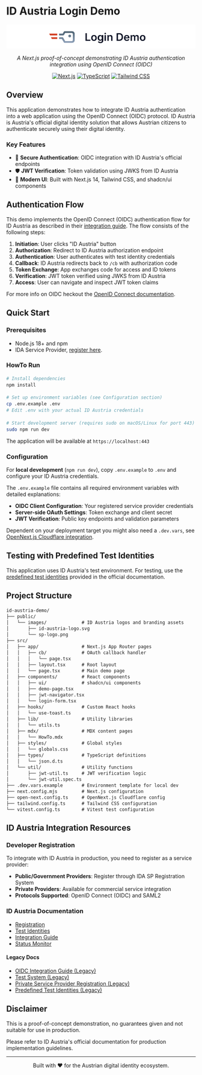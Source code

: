 # ID Austria Login Demo

<div align="center">
  <img src="./public/images/sp-logo.png" alt="Login Demo"/>
  
  <p><em>A Next.js proof-of-concept demonstrating ID Austria authentication integration using OpenID Connect (OIDC)</em></p>
  
  [![Next.js](https://img.shields.io/badge/Next.js-14-black)](https://nextjs.org/)
  [![TypeScript](https://img.shields.io/badge/TypeScript-5-blue)](https://www.typescriptlang.org/)
  [![Tailwind CSS](https://img.shields.io/badge/Tailwind%20CSS-3.4-38bdf8)](https://tailwindcss.com/)
</div>

## Overview

This application demonstrates how to integrate ID Austria authentication into a web application using the OpenID Connect (OIDC) protocol. ID Austria is Austria's official digital identity solution that allows Austrian citizens to authenticate securely using their digital identity.

### Key Features

- 🔐 **Secure Authentication**: OIDC integration with ID Austria's official endpoints
- 🛡️ **JWT Verification**: Token validation using JWKS from ID Austria
- 🎨 **Modern UI**: Built with Next.js 14, Tailwind CSS, and shadcn/ui components

## Authentication Flow

This demo implements the OpenID Connect (OIDC) authentication flow for ID Austria as described in their [integration guide](https://www.id-austria.gv.at/de/developer/anbinden/anbindung-mit-openid-connect). The flow consists of the following steps:

1. **Initiation**: User clicks "ID Austria" button
2. **Authorization**: Redirect to ID Austria authorization endpoint
3. **Authentication**: User authenticates with test identity credentials
4. **Callback**: ID Austria redirects back to `/cb` with authorization code
5. **Token Exchange**: App exchanges code for access and ID tokens
6. **Verification**: JWT token verified using JWKS from ID Austria
7. **Access**: User can navigate and inspect JWT token claims

For more info on OIDC heckout the [OpenID Connect documentation](https://openid.net/connect/).


## Quick Start

### Prerequisites

- Node.js 18+ and npm
- IDA Service Provider, [register here](https://www.id-austria.gv.at/de/developer/registrieren).

### HowTo Run

```bash
# Install dependencies
npm install

# Set up environment variables (see Configuration section)
cp .env.example .env
# Edit .env with your actual ID Austria credentials

# Start development server (requires sudo on macOS/Linux for port 443)
sudo npm run dev
```

The application will be available at `https://localhost:443`

### Configuration

For **local development** (`npm run dev`), copy `.env.example` to `.env` and configure your ID Austria credentials. 

The `.env.example` file contains all required environment variables with detailed explanations:
- **OIDC Client Configuration**: Your registered service provider credentials
- **Server-side OAuth Settings**: Token exchange and client secret
- **JWT Verification**: Public key endpoints and validation parameters

Dependent on your deployment target you might also need a `.dev.vars`, see [OpenNext.js Cloudflare integration](https://opennext.js.org/cloudflare).

## Testing with Predefined Test Identities

This application uses ID Austria's test environment. For testing, use the [predefined test identities](https://www.id-austria.gv.at/de/developer/testen/vordefinierte-testidentit%C3%A4ten) provided in the official documentation.

## Project Structure

```
id-austria-demo/
├── public/
│   └── images/             # ID Austria logos and branding assets
│       ├── id-austria-logo.svg
│       └── sp-logo.png
├── src/
│   ├── app/                # Next.js App Router pages
│   │   ├── cb/             # OAuth callback handler
│   │   │   └── page.tsx
│   │   ├── layout.tsx      # Root layout
│   │   └── page.tsx        # Main demo page
│   ├── components/         # React components
│   │   ├── ui/             # shadcn/ui components
│   │   ├── demo-page.tsx
│   │   ├── jwt-navigator.tsx
│   │   └── login-form.tsx
│   ├── hooks/              # Custom React hooks
│   │   └── use-toast.ts
│   ├── lib/                # Utility libraries
│   │   └── utils.ts
│   ├── mdx/                # MDX content pages
│   │   └── HowTo.mdx
│   ├── styles/             # Global styles
│   │   └── globals.css
│   ├── types/              # TypeScript definitions
│   │   └── json.d.ts
│   └── util/               # Utility functions
│       ├── jwt-util.ts     # JWT verification logic
│       └── jwt-util.spec.ts
├── .dev.vars.example       # Environment template for local dev
├── next.config.mjs         # Next.js configuration
├── open-next.config.ts     # OpenNext.js Cloudflare config
├── tailwind.config.ts      # Tailwind CSS configuration
└── vitest.config.ts        # Vitest test configuration
```

## ID Austria Integration Resources

### Developer Registration
To integrate with ID Austria in production, you need to register as a service provider:
- **Public/Government Providers**: Register through IDA SP Registration System
- **Private Providers**: Available for commercial service integration
- **Protocols Supported**: OpenID Connect (OIDC) and SAML2

### ID Austria Documentation
- [Registration](https://www.id-austria.gv.at/de/developer/registrieren)
- [Test Identities](https://www.id-austria.gv.at/de/developer/testen/vordefinierte-testidentit%C3%A4ten)
- [Integration Guide](https://www.id-austria.gv.at/de/developer/anbinden)
- [Status Monitor](https://www.id-austria.gv.at/de/developer/betreiben/status-monitor)

#### Legacy Docs
- [OIDC Integration Guide (Legacy)](https://eid.egiz.gv.at/anbindung/direkte-anbindung/anbindung-oidc/)
- [Test System (Legacy)](https://eid.egiz.gv.at/anbindung/testidentitaeten/)
- [Private Service Provider Registration (Legacy)](https://eid.egiz.gv.at/anbindung/registrierung/registrierung-von-privaten-service-providern/)
- [Predefined Test Identities (Legacy)](https://eid.egiz.gv.at/anbindung/testidentitaeten/vordefinierte-testidentitaeten/)

## Disclaimer

This is a proof-of-concept demonstration, no guarantees given and not suitable for use in production.

Please refer to ID Austria's official documentation for production implementation guidelines.

---

<div align="center">
  <p>Built with ❤️ for the Austrian digital identity ecosystem.</p>
</div>
